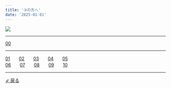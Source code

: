 ```yaml
---
title: '③の方へ'
date: '2025-01-01'
---
```

![](/images/3.jpg)
***
[00](/posts/3-00)
***
[01](/posts/3-01)　　[02](/posts/3-02)　　[03](/posts/3-03)　　[04](/posts/3-04)　　[05](/posts/3-05)  
[06](/posts/3-06)　　[07](/posts/3-07)　　[08](/posts/3-08)　　[09](/posts/3-09)　　[10](/posts/3-10)
***
[ ↲ 戻る ](https://01234567890.thebase.in/about)
